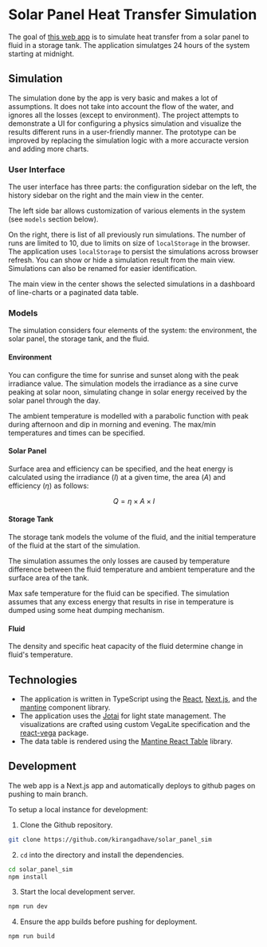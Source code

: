 # Solar Panel Heat Transfer Simulation

The goal of [this web app](https://kirangadhave.github.io/solar_panel_sim/) is to simulate heat transfer from a solar panel to fluid in a storage tank. The application simulatges 24 hours of the system starting at midnight.

## Simulation
The simulation done by the app is very basic and makes a lot of assumptions. It does not take into account the flow of the water, and ignores all the losses (except to environment). The project attempts to demonstrate a UI for configuring a physics simulation and visualize the results different runs in a user-friendly manner. The prototype can be improved by replacing the simulation logic with a more accuracte version and adding more charts.

### User Interface
The user interface has three parts: the configuration sidebar on the left, the history sidebar on the right and the main view in the center.

The left side bar allows customization of various elements in the system (see `models` section below).

On the right, there is list of all previously run simulations. The number of runs are limited to $10$, due to limits on size of `localStorage` in the browser. The application uses `localStorage` to persist the simulations across browser refresh. You can show or hide a simulation result from the main view. Simulations can also be renamed for easier identification.

The main view in the center shows the selected simulations in a dashboard of line-charts or a paginated data table.



### Models
The simulation considers four elements of the system: the environment, the solar panel, the storage tank, and the fluid.

#### Environment
You can configure the time for sunrise and sunset along with the peak irradiance value. The simulation models the irradiance as a sine curve peaking at solar noon, simulating change in solar energy received by the solar panel through the day.

The ambient temperature is modelled with a parabolic function with peak during afternoon and dip in morning and evening. The max/min temperatures and times can be specified.

#### Solar Panel
Surface area and efficiency can be specified, and the heat energy is calculated using the irradiance ($I$) at a given time, the area ($A$) and efficiency ($\eta$) as follows:

$$Q = \eta \times A \times I$$

#### Storage Tank
The storage tank models the volume of the fluid, and the initial temperature of the fluid at the start of the simulation.

The simulation assumes the only losses are caused by temperature difference between the fluid temperature and ambient temperature and the surface area of the tank.

Max safe temperature for the fluid can be specified. The simulation assumes that any excess energy that results in rise in temperature is dumped using some heat dumping mechanism.

#### Fluid
The density and specific heat capacity of the fluid determine change in fluid's temperature.

## Technologies
- The application is written in TypeScript using the [React](https://react.dev/), [Next.js](https://nextjs.org/), and the [mantine](https://mantine.dev/) component library.
- The application uses the [Jotai](https://jotai.org/) for light state management. The visualizations are crafted using custom VegaLite specification and the [react-vega](https://github.com/vega/react-vega) package.
- The data table is rendered using the [Mantine React Table](https://v2.mantine-react-table.com/) library.

## Development

The web app is a Next.js app and automatically deploys to github pages on pushing to main branch.

To setup a local instance for development:

1. Clone the Github repository.
```bash copy
git clone https://github.com/kirangadhave/solar_panel_sim
```

2. `cd` into the directory and install the dependencies.
```bash copy
cd solar_panel_sim
npm install
```

3. Start the local development server.
```bash copy
npm run dev
```

4. Ensure the app builds before pushing for deployment.
```bash copy
npm run build
```